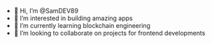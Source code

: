 - 👋 Hi, I’m @SamDEV89
- 👀 I’m interested in building amazing apps 
- 🌱 I’m currently learning blockchain engineering 
- 💞️ I’m looking to collaborate on projects for frontend developments 


<!---
SamDEV89/SamDEV89 is a ✨ special ✨ repository because its `README.md` (this file) appears on your GitHub profile.
You can click the Preview link to take a look at your changes.
--->
